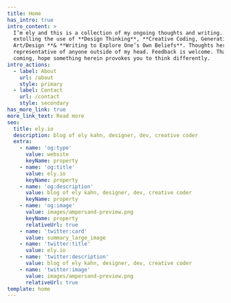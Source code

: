 ```yaml
---
title: Home
has_intro: true
intro_content: >
  I’m ely and this is a collection of my ongoing thoughts and writing. I’ll be
  extolling the use of **Design Thinking**, **Creative Coding, Generative
  Art/Design **& **Writing to Explore One’s Own Beliefs**. Thoughts here are not
  representative of anyone outside of my head. Feedback is welcome. Thanks for
  coming, hope something herein provokes you to think differently.
intro_actions:
  - label: About
    url: /about
    style: primary
  - label: Contact
    url: /contact
    style: secondary
has_more_link: true
more_link_text: Read more
seo:
  title: ely.io
  description: blog of ely kahn, designer, dev, creative coder
  extra:
    - name: 'og:type'
      value: website
      keyName: property
    - name: 'og:title'
      value: ely.io
      keyName: property
    - name: 'og:description'
      value: blog of ely kahn, designer, dev, creative coder
      keyName: property
    - name: 'og:image'
      value: images/ampersand-preview.png
      keyName: property
      relativeUrl: true
    - name: 'twitter:card'
      value: summary_large_image
    - name: 'twitter:title'
      value: ely.io
    - name: 'twitter:description'
      value: blog of ely kahn, designer, dev, creative coder
    - name: 'twitter:image'
      value: images/ampersand-preview.png
      relativeUrl: true
template: home
---
```

